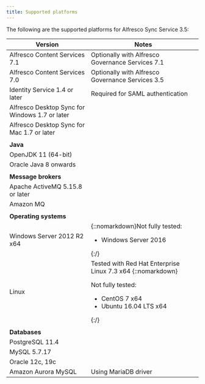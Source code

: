 ```yaml
---
title: Supported platforms
---
```


The following are the supported platforms for Alfresco Sync Service 3.5:

| Version | Notes |
| ------- | ----- |
| Alfresco Content Services 7.1 | Optionally with Alfresco Governance Services 7.1 |
| Alfresco Content Services 7.0 | Optionally with Alfresco Governance Services 3.5 |
| Identity Service 1.4 or later | Required for SAML authentication |
| Alfresco Desktop Sync for Windows 1.7 or later | |
| Alfresco Desktop Sync for Mac 1.7 or later | |
| | |
| **Java** |
| OpenJDK 11 (64-bit) | |
| Oracle Java 8 onwards | |
| | |
| **Message brokers** |
| Apache ActiveMQ 5.15.8 or later | |
| Amazon MQ | |
| | |
| **Operating systems** | |
| Windows Server 2012 R2 x64 | {::nomarkdown}Not fully tested:<ul><li>Windows Server 2016</li></ul>{:/}|
| Linux | Tested with Red Hat Enterprise Linux 7.3 x64 {::nomarkdown}<p>Not fully tested:<ul><li>CentOS 7 x64</li><li>Ubuntu 16.04 LTS x64</li></ul></p>{:/} |
| | |
| **Databases** |
| PostgreSQL 11.4 | |
| MySQL 5.7.17 | |
| Oracle 12c, 19c | |
| Amazon Aurora MySQL | Using MariaDB driver |
